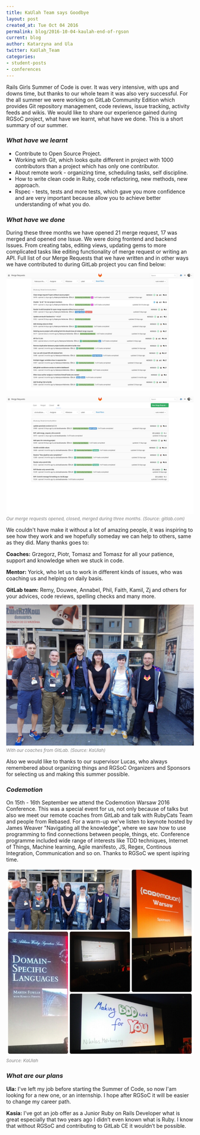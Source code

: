 ```yaml
---
title: KaUlah Team says Goodbye
layout: post
created_at: Tue Oct 04 2016
permalink: blog/2016-10-04-kaulah-end-of-rgson
current: blog
author: Katarzyna and Ula
twitter: KaUlah_Team
categories:
- student-posts
- conferences
---
```


Rails Girls Summer of Code is over. It was very intensive, with ups and downs time, but thanks to our whole team it was also very successful. For the all summer we were working on GitLab Community Edition which provides Git repository management, code reviews, issue tracking, activity feeds and wikis. We would like to share our experience gained during RGSoC project, what have we learnt, what have we done. This is a short summary of our summer.

### *What have we learnt*

* Contribute to Open Source Project.
* Working with Git, which looks quite different in project with 1000 contributors than a project which has only one contributor.
* About remote work - organizing time, scheduling tasks, self discipline.
* How to write clean code in Ruby, code refactoring, new methods, new approach.
* Rspec - tests, tests and more tests, which gave you more confidence and are very important because allow you to achieve better understanding of what you do.

### *What have we done*

During these three months we have opened 21 merge request, 17 was merged and opened one Issue. We were doing frontend and backend Issues. From creating tabs, editing views, updating gems to more complicated tasks like editing functionality of merge request or writing an API. Full list of our Merge Requests that we have written and in other ways we have contributed to during GitLab project you can find below:

![GitLab dashboard](/img/blog/2016/kaulah_kradydal_mr.png)

![GitLab dashboard](/img/blog/2016/kaulah_ubudzisz_mr.png)
<span><font color="grey"><small><i>Our merge requests opened, closed, merged during three months. (Source: gitlab.com)</i></small></font></span>


We couldn't have make it without a lot of amazing people, it was inspiring to see how they work and we hopefully someday we can help to others, same as they did. Many thanks goes to:

**Coaches:** Grzegorz, Piotr, Tomasz and Tomasz for all your patience, support and knowledge when we stuck in code.

**Mentor:** Yorick, who let us to work in different kinds of issues, who was coaching us and helping on daily basis.

**GitLab team:** Remy, Douwee, Annabel, Phil, Faith, Kamil, Zj and others for your advices, code reviews, spelling checks and many more.

![Codemotion Warsaw](/img/blog/2016/kaulah_codemotion.jpg)
<span><font color="grey"><small><i>With our coaches from GitLab. (Source: KaUlah)</i></small></font></span>

Also we would like to thanks to our supervisor Lucas, who always remembered about organizing things and RGSoC Organizers and Sponsors for selecting us and making this summer possible.

### *Codemotion*

On 15th - 16th September we attend the Codemotion Warsaw 2016 Conference. This was a special event for us, not only because of talks but also we  meet our remote coaches from GitLab and talk with RubyCats Team and people from Rebased. For a warm-up we've listen to keynote hosted by James Weaver "Navigating all the knowledge", where we saw how to use programming to find connections between people, things, etc. Conference programme included wide range of interests like TDD techniques, Internet of Things, Machine learning, Agile manifesto, JS, Regex, Continous Integration, Communication and so on. Thanks to RGSoC we spent ispiring time.

![Conference Codemotion Warsaw](/img/blog/2016/kaulah_codemotion_conference.jpg)
<span><font color="grey"><small><i>Source: KaUlah</i></small></font></span>

### *What are our plans*

**Ula:**  I've left my job before starting the Summer of Code, so now I'am looking for a new one, or an internship. I hope after RGSoC it will be easier to change my career path.

**Kasia:** I’ve got an job offer as a Junior Ruby on Rails Developer what is great especially that two years ago I didn’t even known what is Ruby. I know that without RGSoC and contributing to GitLab CE it wouldn’t be possible.
